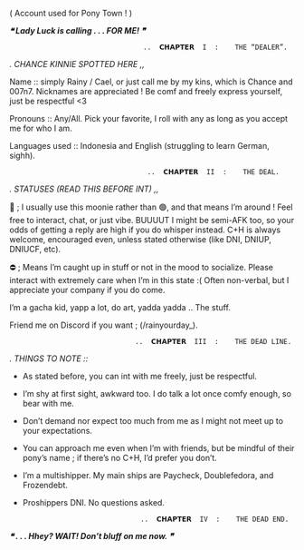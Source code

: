 ( Account used for Pony Town ! )

***❝ Lady Luck is calling . . .  FOR ME! ❞***

                                     ..  𝗖𝗛𝗔𝗣𝗧𝗘𝗥  I  :    THE “DEALER”.
                                                    
*. CHANCE KINNIE SPOTTED HERE ,,*

Name :: simply Rainy / Cael, or just call me by my kins, which is Chance and 007n7. Nicknames are appreciated ! Be comf and freely express yourself, just be respectful <3

Pronouns :: Any/All. Pick your favorite, I roll with any as long as you accept me for who I am.

Languages used :: Indonesia and English (struggling to learn German, sighh).

                                      ..  𝗖𝗛𝗔𝗣𝗧𝗘𝗥  II  :    THE DEAL.

*. STATUSES (READ THIS BEFORE INT) ,,*

🌙 ; I usually use this moonie rather than 🟢, and that means I’m around ! Feel free to interact, chat, or just vibe. BUUUUT I might be semi-AFK too, so your odds of getting a reply are high if you do whisper instead. C+H is always welcome, encouraged even, unless stated otherwise (like DNI, DNIUP, DNIUCF, etc).

⛔ ; Means I’m caught up in stuff or not in the mood to socialize. Please interact with extremely care when I’m in this state :( Often non-verbal, but I appreciate your company if you do come.

I’m a gacha kid, yapp a lot, do art, yadda yadda .. The stuff.

Friend me on Discord if you want ; (/rainyourday_).

                                   ..  𝗖𝗛𝗔𝗣𝗧𝗘𝗥  III  :    THE DEAD LINE.

*. THINGS TO NOTE ::*

- As stated before, you can int with me freely, just be respectful.
- I’m shy at first sight, awkward too. I do talk a lot once comfy enough, so bear with me.
- Don’t demand nor expect too much from me as I might not meet up to your expectations.
- You can approach me even when I’m with friends, but be mindful of their pony’s name ; if there’s no C+H, I’d prefer you don’t.
- I’m a multishipper. My main ships are Paycheck, Doublefedora, and Frozendebt.
- Proshippers DNI. No questions asked.

                                   ..  𝗖𝗛𝗔𝗣𝗧𝗘𝗥  IV  :    THE DEAD END.

***❝ . . . Hhey? WAIT! Don’t bluff on me now. ❞***
